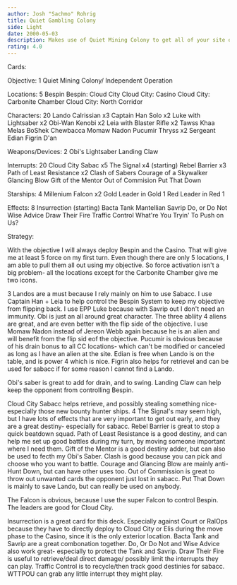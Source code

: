 ```yaml
---
author: Josh "Sachmo" Rohrig
title: Quiet Gambling Colony
side: Light
date: 2000-05-03
description: Makes use of Quiet Mining Colony to get all of your site out quickly, for activation  and getting rid of zero destinies.  Then uses Sabacc to retrieve and cause a little direct damage to your opponent.
rating: 4.0
---
```

Cards: 

Objective: 1
Quiet Mining Colony/ Independent Operation

Locations: 5
Bespin
Bespin: Cloud City
Cloud City: Casino
Cloud City: Carbonite Chamber
Cloud City: North Corridor

Characters: 20
Lando Calrissian x3
Captain Han Solo x2
Luke with Lightsaber x2
Obi-Wan Kenobi x2
Leia with Blaster Rifle x2
Tawss Khaa
Melas
BoShek
Chewbacca
Momaw Nadon
Pucumir Thryss x2
Sergeant Edian
Figrin D'an

Weapons/Devices: 2
Obi's Lightsaber
Landing Claw

Interrupts: 20
Cloud City Sabac x5
The Signal x4 (starting)
Rebel Barrier x3
Path of Least Resistance x2
Clash of Sabers
Courage of a Skywalker
Glancing Blow
Gift of the Mentor
Out of Commision
Put That Down

Starships: 4
Millenium Falcon x2
Gold Leader in Gold 1
Red Leader in Red 1

Effects: 8
Insurrection (starting)
Bacta Tank
Mantellian Savrip
Do, or Do Not
Wise Advice
Draw Their Fire
Traffic Control
What're You Tryin' To Push on Us? 

Strategy: 

With the objective I will always deploy Bespin	and the Casino.  That will give me at least 5 force on my first turn.  Even though there are only 5 locations, I am able to pull them all out using my objective.  So force activation isn't a big problem- all the locations except for the Carbonite Chamber give me two icons.

3 Landos are a must because I rely mainly on him to use Sabacc.  I use Captain Han + Leia to help control the Bespin System to keep my objective from flipping back.  I use EPP Luke because with Savrip out I don't need an immunity.  Obi is just an all around great character.  The three abliity 4 aliens are great, and are even better with the flip side of the objective.  I use Momaw Nadon instead of Jereon Webb again because he is an alien  and  will benefit from the flip sid eof the objective.  Pucumir is obvious because of his drain bonus to all CC locations- which can't be modified or canceled as long as I have  an alien at the site.  Edian is free when Lando is  on the table, and is power 4 which is nice.	Figrin also helps for retrievel and can be used for sabacc if for some reason I cannot find a Lando.

Obi's saber is great to add for drain, and to swing.  Landing Claw can help keep the opponent from controlling Bespin.

Cloud City Sabacc helps retrieve, and possibly stealing something nice- especially those new bounty hunter ships.  4  The  Signal's  may  seem high, but I have lots of effects that are very important to get out early, and they are a great destiny- especially for sabacc.  Rebel Barrier is great to stop a quick beatdown  squad.  Path of Least Resistance is a good destiny, and can help me set up good battles during my turn, by moving someone important where I need them.  Gift of the Mentor is a good destiny adder, but can also be used to fecth my Obi's Saber.  Clash is good because you can pick and choose who you want to battle.  Courage and Glancing Blow are mainly anti-Hunt Down, but can have	other uses too.  Out of Commission is great to throw out unwanted cards the opponent just lost in sabacc.  Put	That Down is mainly to save Lando, but can really be used on anybody.

The Falcon is obvious, because I use the super Falcon to control Bespin.  The leaders are good for Cloud City.

Insurrection is a great card for this deck.  Especially against Court or RalOps because they  have to directly deploy to Cloud City or Elis during the move phase to the Casino, since it is the only exterior location.  Bacta Tank and Savrip are a great combonation together.  Do, Or Do Not and Wise Advice also work great- especially to protect the Tank and Savrip.  Draw Their Fire is useful to  retrieve/deal direct damage/ possibly limit the interrupts they can play.  Traffic Control is to recycle/then track good destinies for sabacc.  WTTPOU can grab any little interrupt they might play. 